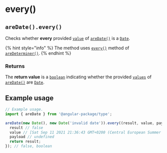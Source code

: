# every()

## `areDate().every()`

Checks whether **every** provided [`value`](./#...values-any) of [`areDate()`](./) is a [`Date`](https://developer.mozilla.org/en-US/docs/Web/JavaScript/Reference/Global\_Objects/Date).

{% hint style="info" %}
The method uses [`every()`](../aredeterminer/every.md) method of [`areDeterminer()`](../aredeterminer/).
{% endhint %}

### Returns

The **return value** is a [`boolean`](https://developer.mozilla.org/en-US/docs/Web/JavaScript/Reference/Global\_Objects/Boolean) indicating whether the provided [`values`](./#...values-any) of [`areDate()`](./) are [`Date`](https://developer.mozilla.org/en-US/docs/Web/JavaScript/Reference/Global\_Objects/Date).

## Example usage

```typescript
// Example usage.
import { areDate } from '@angular-package/type';

areDate(new Date(), new Date('invalid date')).every((result, value, payload) => {
  result // false
  value // [Sat Sep 11 2021 21:36:43 GMT+0200 (Central European Summer Time), Invalid Date]
  payload // undefined
  return result;
}); // false, boolean
```
